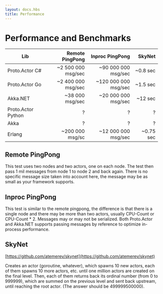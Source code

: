 ```yaml
---
layout: docs.hbs
title: Performance
---
```


# Performance and Benchmarks

| Lib                | Remote PingPong    | Inproc PingPong      | SkyNet              |
| ------------------ | ------------------:| --------------------:| -------------------:|
| Proto.Actor C#     | ~2 500 000 msg/sec | ~90 000 000 msg/sec  | ~0.8 sec            |
| Proto.Actor Go     | ~2 400 000 msg/sec | ~120 000 000 msg/sec | ~1.5 sec            |
| Akka.NET           | ~38 000 msg/sec    | ~20 000 000 msg/sec  | ~12 sec             |
| Proto.Actor Python | ?                  | ?                    | ?                   |
| Akka               | ?                  | ?                    | ?                   |
| Erlang             | ~200 000 msg/sc    | ~12 000 000 msg/sec  | ~0.75 sec           | 

## Remote PingPong

This test uses two nodes and two actors, one on each node.
The test then pass 1 mil messages from node 1 to node 2 and back again.
There is no specific message size taken into account here, the message may be as small as
your framework supports.

## Inproc PingPong

This test is similar to the remote pingpong, the difference is that there is a single node and
there may be more than two actors, usually CPU-Count or CPU-Count * 2.
Messages may or may not be serialized. Both Proto.Actor and Akka.NET supports passing messages by reference
to optimize in-process performance.

## SkyNet

[https://github.com/atemerev/skynet](https://github.com/atemerev/skynet)

Creates an actor (goroutine, whatever), which spawns 10 new actors, each of them spawns 10 more actors, etc. until one million actors are created on the final level. Then, each of them returns back its ordinal number (from 0 to 999999), which are summed on the previous level and sent back upstream, until reaching the root actor. (The answer should be 499999500000).
